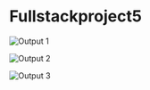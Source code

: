 # Fullstackproject5


![Output 1](https://user-images.githubusercontent.com/55083861/113485920-d0f73300-94cd-11eb-94cd-26d4bda76cae.PNG)

![Output 2](https://user-images.githubusercontent.com/55083861/113485924-d2c0f680-94cd-11eb-9262-8f8b6080336d.PNG)

![Output 3](https://user-images.githubusercontent.com/55083861/113485925-d3598d00-94cd-11eb-8391-fd94107d2afe.PNG)
